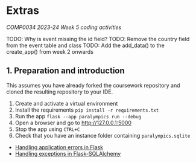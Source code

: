 # Extras

_COMP0034 2023-24 Week 5 coding activities_

TODO: Why is event missing the id field?
TODO: Remove the country field from the event table and class
TODO: Add the add_data() to the create_app() from week 2 onwards

## 1. Preparation and introduction

This assumes you have already forked the coursework repository and cloned the resulting repository to your IDE.

1. Create and activate a virtual environment
2. Install the requirements `pip install -r requirements.txt`
3. Run the app `flask --app paralympics run --debug`
4. Open a browser and go to http://127.0.0.1:5000
5. Stop the app using `CTRL+C`
6. Check that you have an instance folder containing `paralympics.sqlite`


- [Handling application errors in Flask](https://flask.palletsprojects.com/en/2.3.x/errorhandling/)
- [Handling exceptions in Flask-SQLAlchemy](https://www.youtube.com/watch?v=P-Z1wXFW4Is )
